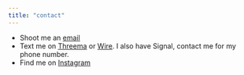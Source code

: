 ```yaml
---
title: "contact"
---
```


- Shoot me an [email](mailto:blog@valentinhuber.me)
- Text me on [Threema](https://threema.id/2AJEWTX5) or [Wire](https://account.wire.com/user-profile/?id=0779F59B-0FC5-4E33-86BA-FB506C5C4292). I also have Signal, contact me for my phone number.
- Find me on [Instagram](https://instagram.com/valentinchuber)